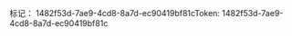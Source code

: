 <span data-ttu-id="97775-101">标记： 1482f53d-7ae9-4cd8-8a7d-ec90419bf81c</span><span class="sxs-lookup"><span data-stu-id="97775-101">Token: 1482f53d-7ae9-4cd8-8a7d-ec90419bf81c</span></span>